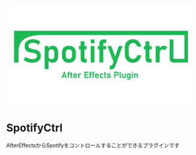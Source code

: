 <p align="center">
  <img height="270px" width="480px" src="../img/logo_spotifyctrl.png">
</p>

# SpotifyCtrl

AfterEffectsからSpotifyをコントロールすることができるプラグインです

